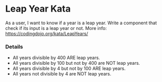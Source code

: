 # Leap Year Kata

As a user, I want to know if a year is a leap year.
Write a component that check if its input is a leap year or not.
More info: https://codingdojo.org/kata/LeapYears/

### Details

- All years divisible by 400 ARE leap years.
- All years divisible by 100 but not by 400 are NOT leap years.
- All years divisible by 4 but not by 100 ARE leap years.
- All years not divisible by 4 are NOT leap years.
